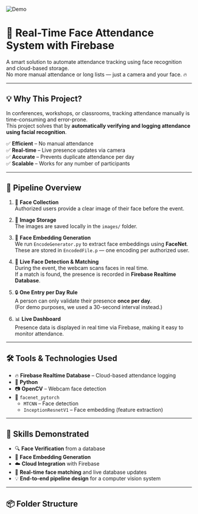![Demo](DemoAttendence.gif)

# 🎯 Real-Time Face Attendance System with Firebase

A smart solution to automate attendance tracking using face recognition and cloud-based storage.  
No more manual attendance or long lists — just a camera and your face. 🔥

---

## 💡 Why This Project?

In conferences, workshops, or classrooms, tracking attendance manually is time-consuming and error-prone.  
This project solves that by **automatically verifying and logging attendance using facial recognition**.

✅ **Efficient** – No manual attendance  
✅ **Real-time** – Live presence updates via camera  
✅ **Accurate** – Prevents duplicate attendance per day  
✅ **Scalable** – Works for any number of participants

---

## 🚀 Pipeline Overview

1. 📸 **Face Collection**  
   Authorized users provide a clear image of their face before the event.

2. 💾 **Image Storage**  
   The images are saved locally in the `images/` folder.

3. 🧠 **Face Embedding Generation**  
   We run `EncodeGenerator.py` to extract face embeddings using **FaceNet**.  
   These are stored in `EncodedFile.p` — one encoding per authorized user.

4. 🎯 **Live Face Detection & Matching**  
   During the event, the webcam scans faces in real time.  
   If a match is found, the presence is recorded in **Firebase Realtime Database**.

5. 🔒 **One Entry per Day Rule**  
   A person can only validate their presence **once per day**.  
   (For demo purposes, we used a 30-second interval instead.)

6. 📊 **Live Dashboard**  
   Presence data is displayed in real time via Firebase, making it easy to monitor attendance.

---

## 🛠️ Tools & Technologies Used

- 🔥 **Firebase Realtime Database** – Cloud-based attendance logging
- 🐍 **Python**
- 📷 **OpenCV** – Webcam face detection
- 🤖 `facenet_pytorch`
  - `MTCNN` – Face detection
  - `InceptionResnetV1` – Face embedding (feature extraction)

---

## 🧠 Skills Demonstrated

- 🔍 **Face Verification** from a database
- 🔐 **Face Embedding Generation**
- ☁️ **Cloud Integration** with Firebase
- 🧠 **Real-time face matching** and live database updates
- 💡 **End-to-end pipeline design** for a computer vision system

---

## 📦 Folder Structure

